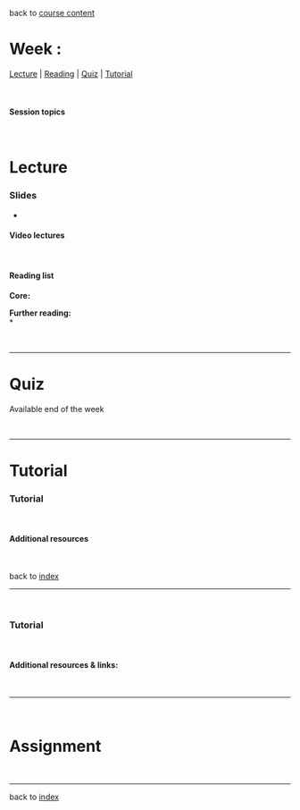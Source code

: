 back to [course content](index#course_organisation)


# Week :

[Lecture](#lecture) | [Reading](#reading) | [Quiz](#quiz) | [Tutorial](#tutorial) 
<p><br /></p>

#### Session topics


<p>&nbsp;</p>


# Lecture 

### Slides
* []()

#### Video lectures

<br />

  
<a name = "reading"></a>
#### Reading list

**Core:**    

**Further reading:**  
* 


<p>&nbsp;</p>

***


# Quiz 
Available end of the week 

<p>&nbsp;</p>

***

# Tutorial

<a name = "tutorial-"></a>
### Tutorial 

<p>&nbsp;</p>

#### Additional resources

<p>&nbsp;</p>

back to [index](index)

***

<p>&nbsp;</p>

<a name = "tutorial-"></a>
### Tutorial 

<p>&nbsp;</p>


#### Additional resources &amp; links:
  
<p>&nbsp;</p>

***

<p>&nbsp;</p>

# Assignment

      
<p>&nbsp;</p>

 ***

 back to [index](index.md)

